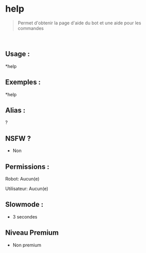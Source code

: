 # help

> Permet d'obtenir la page d'aide du bot et une aide pour les commandes

<br>

## Usage :

*help

## Exemples :

*help

## Alias :

?

## NSFW ?

- Non

## Permissions :

Robot: Aucun(e)
<br>

Utilisateur: Aucun(e)

## Slowmode :

- 3 secondes

## Niveau Premium

- Non premium